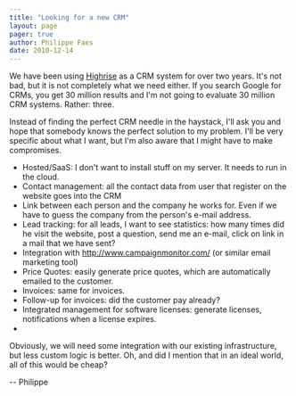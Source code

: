 ```yaml
---
title: "Looking for a new CRM"
layout: page 
pager: true
author: Philippe Faes
date: 2010-12-14
---
```

<div class="content">
<p>We have been using <a href="http://www.highriseqh.com" class="elf-external elf-icon">Highrise</a> as a CRM system for over two years. It's not bad, but it is not completely what we need either. If you search Google for CRMs, you get 30 million results and I'm not going to evaluate 30 million CRM systems. Rather: three.</p><p>Instead of finding the perfect CRM needle in the haystack, I'll ask you and hope that somebody knows the perfect solution to my problem. I'll be very specific about what I want, but I'm also aware that I might have to make compromises.</p><ul><li>Hosted/SaaS: I don't want to install stuff on my server. It needs to run in the cloud.</li><li>Contact management: all the contact data from user that register on the website goes into the CRM</li><li>Link between each person and the company he works for. Even if we have to guess the company from the person's e-mail address.</li><li>Lead tracking: for all leads, I want to see statistics: how many times did he visit the website, post a question, send me an e-mail, click on link in a mail that we have sent?</li><li>Integration with <a href="http://www.campaignmonitor.com/" title="http://www.campaignmonitor.com/" class="elf-external elf-icon">http://www.campaignmonitor.com/</a> (or similar email marketing tool)</li><li>Price Quotes: easily generate price quotes, which are automatically emailed to the customer.</li><li>Invoices: same for invoices.</li><li>Follow-up for invoices: did the customer pay already?</li><li>Integrated management for software licenses: generate licenses, notifications when a license expires.</li><li/></ul><p>Obviously, we will need some integration with our existing infrastructure, but less custom logic is better. Oh, and did I mention that in an ideal world, all of this would be cheap?</p><p>-- Philippe</p>  </div>


